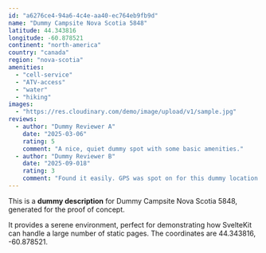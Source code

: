 ```yaml
---
id: "a6276ce4-94a6-4c4e-aa40-ec764eb9fb9d"
name: "Dummy Campsite Nova Scotia 5848"
latitude: 44.343816
longitude: -60.878521
continent: "north-america"
country: "canada"
region: "nova-scotia"
amenities:
  - "cell-service"
  - "ATV-access"
  - "water"
  - "hiking"
images:
  - "https://res.cloudinary.com/demo/image/upload/v1/sample.jpg"
reviews:
  - author: "Dummy Reviewer A"
    date: "2025-03-06"
    rating: 5
    comment: "A nice, quiet dummy spot with some basic amenities."
  - author: "Dummy Reviewer B"
    date: "2025-09-018"
    rating: 3
    comment: "Found it easily. GPS was spot on for this dummy location."
---
```


This is a **dummy description** for Dummy Campsite Nova Scotia 5848, generated for the proof of concept.

It provides a serene environment, perfect for demonstrating how SvelteKit can handle a large number of static pages. The coordinates are 44.343816, -60.878521.
